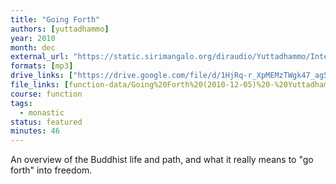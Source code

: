 ```yaml
---
title: "Going Forth"
authors: [yuttadhammo]
year: 2010
month: dec
external_url: "https://static.sirimangalo.org/diraudio/Yuttadhammo/Internet/101205_GoingForth.mp3"
formats: [mp3]
drive_links: ["https://drive.google.com/file/d/1HjRq-r_XpMEMzTWgk47_ag5CGOyZsrkM/view?usp=drivesdk"]
file_links: [function-data/Going%20Forth%20(2010-12-05)%20-%20Yuttadhammo.mp3]
course: function
tags:
  - monastic
status: featured
minutes: 46
---
```


An overview of the Buddhist life and path, and what it really means to "go forth" into freedom.
